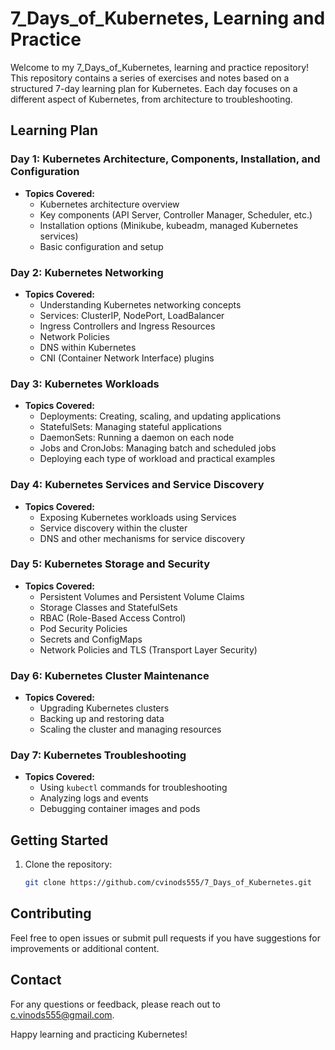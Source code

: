 # 7_Days_of_Kubernetes, Learning and Practice

Welcome to my 7_Days_of_Kubernetes, learning and practice repository! This repository contains a series of exercises and notes based on a structured 7-day learning plan for Kubernetes. Each day focuses on a different aspect of Kubernetes, from architecture to troubleshooting.

## Learning Plan

### Day 1: Kubernetes Architecture, Components, Installation, and Configuration
- **Topics Covered:**
  - Kubernetes architecture overview
  - Key components (API Server, Controller Manager, Scheduler, etc.)
  - Installation options (Minikube, kubeadm, managed Kubernetes services)
  - Basic configuration and setup

### Day 2: Kubernetes Networking
- **Topics Covered:**
  - Understanding Kubernetes networking concepts
  - Services: ClusterIP, NodePort, LoadBalancer
  - Ingress Controllers and Ingress Resources
  - Network Policies
  - DNS within Kubernetes
  - CNI (Container Network Interface) plugins

### Day 3: Kubernetes Workloads
- **Topics Covered:**
  - Deployments: Creating, scaling, and updating applications
  - StatefulSets: Managing stateful applications
  - DaemonSets: Running a daemon on each node
  - Jobs and CronJobs: Managing batch and scheduled jobs
  - Deploying each type of workload and practical examples

### Day 4: Kubernetes Services and Service Discovery
- **Topics Covered:**
  - Exposing Kubernetes workloads using Services
  - Service discovery within the cluster
  - DNS and other mechanisms for service discovery

### Day 5: Kubernetes Storage and Security
- **Topics Covered:**
  - Persistent Volumes and Persistent Volume Claims
  - Storage Classes and StatefulSets
  - RBAC (Role-Based Access Control)
  - Pod Security Policies
  - Secrets and ConfigMaps
  - Network Policies and TLS (Transport Layer Security)

### Day 6: Kubernetes Cluster Maintenance
- **Topics Covered:**
  - Upgrading Kubernetes clusters
  - Backing up and restoring data
  - Scaling the cluster and managing resources

### Day 7: Kubernetes Troubleshooting
- **Topics Covered:**
  - Using `kubectl` commands for troubleshooting
  - Analyzing logs and events
  - Debugging container images and pods

## Getting Started

1. Clone the repository:
   ```bash
   git clone https://github.com/cvinods555/7_Days_of_Kubernetes.git


## Contributing

Feel free to open issues or submit pull requests if you have suggestions for improvements or additional content.


## Contact

For any questions or feedback, please reach out to [c.vinods555@gmail.com](mailto:c.vinods555@gmail.com).

Happy learning and practicing Kubernetes!

